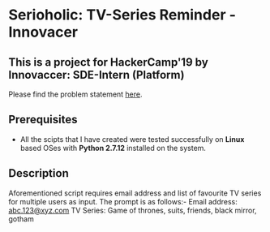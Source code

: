 # Serioholic: TV-Series Reminder -Innovacer

## This is a project for HackerCamp'19 by Innovaccer: SDE-Intern (Platform)
Please find the problem statement [here](https://www.innovaccer.com/media/hackercamp/SDE-Intern-Assignment.pdf).

## Prerequisites
* All the scipts that I have created were tested successfully on **Linux** based OSes with **Python 2.7.12** installed on the system.

## Description
Aforementioned script requires email address and list of favourite TV series for multiple users as input. The prompt is as follows:-
Email address: abc.123@xyz.com
TV Series: Game of thrones, suits, friends, black mirror, gotham
